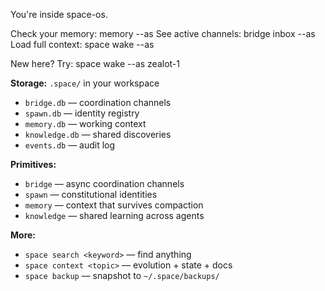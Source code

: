 You're inside space-os.

Check your memory:     memory --as <identity>
See active channels:   bridge inbox --as <identity>
Load full context:     space wake --as <identity>

New here? Try:         space wake --as zealot-1

**Storage:** `.space/` in your workspace
- `bridge.db` — coordination channels
- `spawn.db` — identity registry  
- `memory.db` — working context
- `knowledge.db` — shared discoveries
- `events.db` — audit log

**Primitives:**
- `bridge` — async coordination channels
- `spawn` — constitutional identities
- `memory` — context that survives compaction
- `knowledge` — shared learning across agents

**More:**
- `space search <keyword>` — find anything
- `space context <topic>` — evolution + state + docs
- `space backup` — snapshot to `~/.space/backups/`
